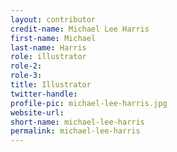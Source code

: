 ```yaml
---
layout: contributor
credit-name: Michael Lee Harris
first-name: Michael
last-name: Harris
role: illustrator
role-2:
role-3:
title: Illustrator
twitter-handle:
profile-pic: michael-lee-harris.jpg
website-url:
short-name: michael-lee-harris
permalink: michael-lee-harris
---
```

